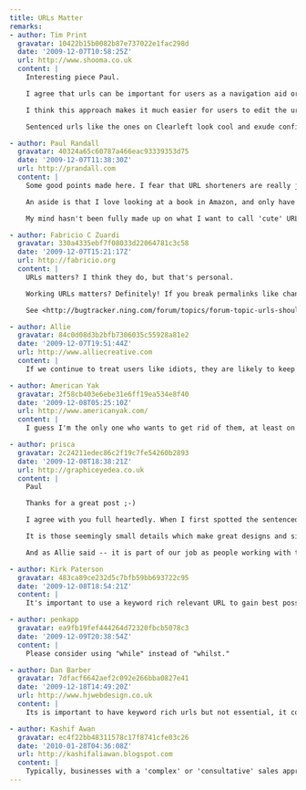 ```yaml
---
title: URLs Matter
remarks:
- author: Tim Print
  gravatar: 10422b15b0082b87e737022e1fac298d
  date: '2009-12-07T10:58:25Z'
  url: http://www.shooma.co.uk
  content: |
    Interesting piece Paul.

    I agree that urls can be important for users as a navigation aid or 'escape route' as you put it. I think the best way to help users with urls is to let them reflect the navigation. If the navigation element says 'work' and from there the sub-navigation says 'project 1', then let the url be /work/project-1/.

    I think this approach makes it much easier for users to edit the urls usefully or use them as signposts as there is a direct corelation with what is on the page.

    Sentenced urls like the ones on Clearleft look cool and exude confidence and maybe that's enough to justify their use but I'm not sure they add any other value.

- author: Paul Randall
  gravatar: 40324a65c60787a466eac93339353d75
  date: '2009-12-07T11:38:30Z'
  url: http://prandall.com
  content: |
    Some good points made here. I fear that URL shorteners are really just a quick fix for Twitter, and if a service such as bit.ly or is.gd is removed, or has a problem, all the links are rendered useless. However URLs like flic.kr feel more reliable -- and crucially tells me where the link is taking me. There will come a time when we trust URL shortening services to the point where we blindly click on links, making us vulnerable to dodgy sites etc.

    An aside is that I love looking at a book in Amazon, and only have to change the .co.uk to a .com to be redirected to the same book page -- very useful for reading reviews.

    My mind hasn't been fully made up on what I want to call 'cute' URLs -- ones which make up a sentence. However nice they may be I don't know if it adds anything. If anything they are less intuitive, as so many sites have /about and /contact  by default. (interesting Clearleft redirect /about to /is for people like me!)

- author: Fabricio C Zuardi
  gravatar: 330a4335ebf7f08033d22064781c3c58
  date: '2009-12-07T15:21:17Z'
  url: http://fabricio.org
  content: |
    URLs matters? I think they do, but that's personal.

    Working URLs matters? Definitely! If you break permalinks like changing clothes, there will be nothing a 2-D barcode scanner can do for you. You will still be redirected to a 404 or "we are taking a short break" web page, and that's a sad pattern I've seen on Ning more than once.

    See <http://bugtracker.ning.com/forum/topics/forum-topic-urls-should> or <http://www.houseofkyle.com/post/267799457/four-years> (follow the link on the post and count how many of the 4 y/o links on the original entry are still up).

- author: Allie
  gravatar: 84c0d08d3b2bfb7306035c55928a81e2
  date: '2009-12-07T19:51:44Z'
  url: http://www.alliecreative.com
  content: |
    If we continue to treat users like idiots, they are likely to keep acting like idiots. Many of them want to learn, want to be more technologically aware, and it's our responsibility to help them on this journey. Not to mention the objective value of the URL, as you detail here.

- author: American Yak
  gravatar: 2f58cb403e6ebe31e6ff19ea534e8f40
  date: '2009-12-08T05:25:10Z'
  url: http://www.americanyak.com/
  content: |
    I guess I'm the only one who wants to get rid of them, at least on the surface. Of course, I want everything to look beautiful too, and frankly, they just aren't all that.

- author: prisca
  gravatar: 2c24211edec86c2f19c7fe54260b2893
  date: '2009-12-08T18:38:21Z'
  url: http://graphiceyedea.co.uk
  content: |
    Paul

    Thanks for a great post ;-)

    I agree with you full heartedly. When I first spotted the sentenced URL on the Clearleft website -- I saw it as a stroke of genius :) Love it...

    It is those seemingly small details which make great designs and sites stand out from the rest. Though I can understand the point of many people being unaware of the specifics of a URL -- not everyone will ever notice or appreciate all the thoughts and details which have gone into a website -- I do think it is exactly those details which will make all the difference.

    And as Allie said -- it is part of our job as people working with the web to share what we learn with our clients as well as colleagues. The part of educating my client in some small way about aspects of the internet is one of my favourite parts of the job. The smiles and excitement of people who discover for the first time what I take for granted is wonderful :) Like, for example, introducing my webstudents to the clearleft site and pointing out the URL :) Smiles all around :)

- author: Kirk Paterson
  gravatar: 483ca89ce232d5c7bfb59bb693722c95
  date: '2009-12-08T18:54:21Z'
  content: |
    It's important to use a keyword rich relevant URL to gain best possible SEO, yet simplicity for viewer appeal.

- author: penkapp
  gravatar: ea9fb19fef444264d72320fbcb5078c3
  date: '2009-12-09T20:38:54Z'
  content: |
    Please consider using "while" instead of "whilst."

- author: Dan Barber
  gravatar: 7dfacf6642aef2c092e266bba0827e41
  date: '2009-12-18T14:49:20Z'
  url: http://www.hjwebdesign.co.uk
  content: |
    Its is important to have keyword rich urls but not essential, it comes down to the combination of SEO, text aesthetics and personal preference. Some people wont be swayed when they are choosing their URL, and they end up with the most random association possible!

- author: Kashif Awan
  gravatar: ec4f22bb48311578c17f8741cfe03c26
  date: '2010-01-28T04:36:08Z'
  url: http://kashifaliawan.blogspot.com
  content: |
    Typically, businesses with a 'complex' or 'consultative' sales approach, such as consultants or professionals, will answer 'yes' to the first 2 questions. They don't always answer 'yes' to the third one. If this describes your situation, your SEO goals are probably to improve your rankings for your own name and your company's name.
---
```

